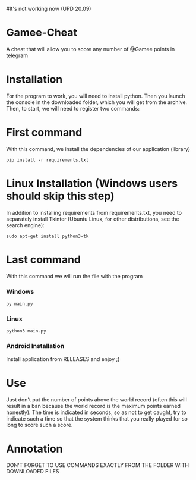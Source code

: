 #It's not working now (UPD 20.09)

# Gamee-Cheat
A cheat that will allow you to score any number of @Gamee points in telegram

# Installation 
For the program to work, you will need to install python. Then you launch the console in the downloaded folder, which you will get from the archive. Then, to start, we will need to register two commands:
# First command
With this command, we install the dependencies of our application (library)
```
pip install -r requirements.txt
```
# Linux Installation (Windows users should skip this step)
In addition to installing requirements from requirements.txt, you need to separately install Tkinter (Ubuntu Linux, for other distributions, see the search engine):
```
sudo apt-get install python3-tk
```

# Last command
With this command we will run the file with the program

### Windows 
```
py main.py
```

### Linux 
```
python3 main.py
```
### Android Installation
Install application from RELEASES and enjoy ;)

# Use
Just don't put the number of points above the world record (often this will result in a ban because the world record is the maximum points earned honestly). The time is indicated in seconds, so as not to get caught, try to indicate such a time so that the system thinks that you really played for so long to score such a score.

# Annotation
DON'T FORGET TO USE COMMANDS EXACTLY FROM THE FOLDER WITH DOWNLOADED FILES
